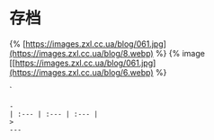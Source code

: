   # 存档
{% [https://images.zxl.cc.ua/blog/061.jpg](https://images.zxl.cc.ua/blog/8.webp) %}
{% image [[https://images.zxl.cc.ua/blog/061.jpg](https://images.zxl.cc.ua/blog/6.webp) %}

`
```
- 
| :--- | :--- | :--- |
> 
---

